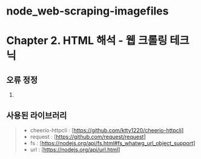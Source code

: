 # node_web-scraping-imagefiles

Chapter 2. HTML 해석 - 웹 크롤링 테크닉 
============

## 오류 정정
1. 

## 사용된 라이브러리
> - cheerio-httpcli : [https://github.com/ktty1220/cheerio-httpcli]
> - request : [https://github.com/request/request]
> - fs : [https://nodejs.org/api/fs.html#fs_whatwg_url_object_support]
> - url : [https://nodejs.org/api/url.html]
